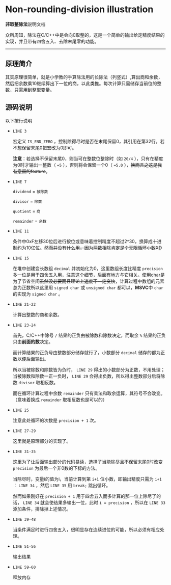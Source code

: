 ﻿# Non-rounding-division illustration

**非取整除法**说明文档

众所周知，除法在C/C++中是会向0取整的，这是一个简单的输出给定精度结果的实现，并且带有四舍五入、去除末尾零的功能。

---

## 原理简介

其实原理很简单，就是小学教的手算除法用的长除法（列竖式）,算出商和余数，然后把余数乘10继续算出下一位的商，以此类推。每次计算只需储存当前位的整数，只需用到整型变量。

## 源码说明

以下按行说明

- `LINE 3` 

  宏定义 `IS_END_ZERO` ，控制除得尽时是否在末尾保留0，其引用在第32行。若不想保留末尾0把宏改为0即可。

  **注意**：若选择不保留末尾0，则当可在整数位整除时（如 `20/4` ），只有在精度为0时才输出一整数（ `=5` ），否则将会保留一个0（ `=5.0` ），~~换而言之这是我有意留的feature~~。

- `LINE 7` 

  `dividend` = `被除数` 

  `divisor` = `除数` 

  `quotient` = `商` 

  `remainder` = `余数`

- `LINE 11` 

  条件中0xF左移30位后进行按位或意味着控制精度不超过2^30，换算成十进制约为10亿位。~~然而并没有什么用，因为两数相除肯定是个无限循环小数XD~~

- `LINE 15` 

  在堆中创建变长数组 `decimal` 并初始化为0，这里数组长度比精度 `precision` 多一位是用于四舍五入用，注意这个细节，后面有地方与它相关。使用char是为了节省空间~~虽然没必要而且理论上速度不一定变快~~，计算过程中数组的元素总为正数所以这里用 `signed char` 或 `unsigned char` 都可以，**MSVC**中 `char` 的实现为 `signed char` 。

- `LINE 21-22` 

  计算出整数的商和余数。

- `LINE 23-24` 

  首先，C/C++中除号 `/` 结果的正负由被除数和除数决定，而取余 `%` 结果的正负只由**前面的数**决定。

  而计算结果的正负号由整数部分储存就行了，小数部分 `decimal` 储存的都为正数以便后面输出。

  所以当被除数和除数皆为负时， `LINE 29` 得出的小数部分为正数，不用处理；当被除数和除数一正一负时， `LINE 29` 会得出负数，所以得出整数部分后将除数 `divisor` 取相反数。

  而在循环计算过程中余数 `remainder` 只有乘法和取余运算，其符号不会改变。（意味着换成 `remainder` 取相反数也是可以的）

- `LINE 25` 

  注意此处循环的次数是 `precision + 1` 次。

- `LINE 27-29` 

  这里就是原理部分的实现了。

- `LINE 31-35` 

  这里为了让后面输出部分的代码易读，选择了当能除尽且不保留末尾0时改变 `precision` 为最后一个非0数的下标的方法。

  当除尽时，变量i的值为i，当前计算到第 `i+1` 位小数，即输出精度只需为 `i+1` ： `LINE 34` ，然后 `LINE 35` 用 `break;` 跳出循环。

  然而如果刚好在 `precision + 1` 用于四舍五入而多计算的那一位上除尽了的话， `LINE 34` 就会使结果多输出一位，此时 `i = precision` ，所以在 `LINE 33` 添加条件，排除掉上述情况。

- `LINE 39-48` 

  当条件满足时进行四舍五入，很明显存在连续进位的可能，所以必须有相应处理。

- `LINE 51-56` 

  输出结果

- `LINE 59-60` 

  释放内存
